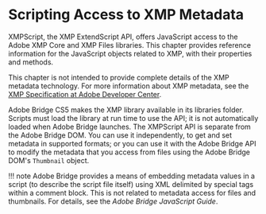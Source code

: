 # Scripting Access to XMP Metadata

XMPScript, the XMP ExtendScript API, offers JavaScript access to the Adobe XMP Core and XMP Files
libraries. This chapter provides reference information for the JavaScript objects related to XMP, with their
properties and methods.

This chapter is not intended to provide complete details of the XMP metadata technology. For more
information about XMP metadata, see the [XMP Specification at Adobe Developer Center](https://www.adobe.com/devnet/xmp.html).

Adobe Bridge CS5 makes the XMP library available in its libraries folder. Scripts must load the library at run
time to use the API; it is not automatically loaded when Adobe Bridge launches. The XMPScript API is
separate from the Adobe Bridge DOM. You can use it independently, to get and set metadata in supported
formats; or you can use it with the Adobe Bridge API to modify the metadata that you access from files
using the Adobe Bridge DOM's `Thumbnail` object.

!!! note
    Adobe Bridge provides a means of embedding metadata values in a script (to describe the script file
itself) using XML delimited by special tags within a comment block. This is not related to metadata access
for files and thumbnails. For details, see the *Adobe Bridge JavaScript Guide*.
